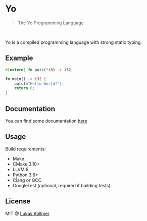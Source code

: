# Yo
> The Yo Programming Language

<br>

Yo is a compiled programming language with strong static typing.

## Example

```rust
#[extern] fn puts(*i8) -> i32;

fn main() -> i32 {
    puts(b"Hello World!");
    return 0;
}
```


## Documentation
You can find some documentation [here](https://lukaskollmer.de/yo-lang/)


## Usage
Build requirements:
- Make
- CMake 3.10+
- LLVM 8
- Python 3.6+
- Clang or GCC
- GoogleTest (optional, required if building tests)


## License
MIT @ [Lukas Kollmer](https://lukaskollmer.me)
